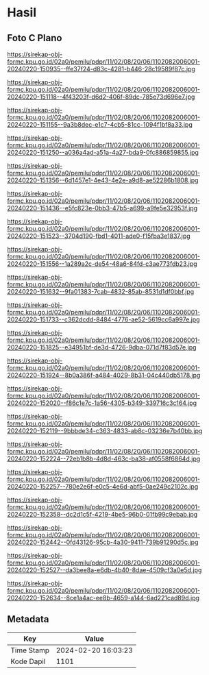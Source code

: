 # Hasil

## Foto C Plano

https://sirekap-obj-formc.kpu.go.id/02a0/pemilu/pdpr/11/02/08/20/06/1102082006001-20240220-150935--ffe37f24-d83c-4281-b446-28c19589f87c.jpg

https://sirekap-obj-formc.kpu.go.id/02a0/pemilu/pdpr/11/02/08/20/06/1102082006001-20240220-151118--4f43203f-d6d2-406f-89dc-785e73d696e7.jpg

https://sirekap-obj-formc.kpu.go.id/02a0/pemilu/pdpr/11/02/08/20/06/1102082006001-20240220-151155--9a3b8dec-e1c7-4cb5-81cc-1094f1bf8a33.jpg

https://sirekap-obj-formc.kpu.go.id/02a0/pemilu/pdpr/11/02/08/20/06/1102082006001-20240220-151250--a036a4ad-a51a-4a27-bda9-0fc886859855.jpg

https://sirekap-obj-formc.kpu.go.id/02a0/pemilu/pdpr/11/02/08/20/06/1102082006001-20240220-151356--6d1457e1-4e43-4e2e-a9d8-ae52286b1808.jpg

https://sirekap-obj-formc.kpu.go.id/02a0/pemilu/pdpr/11/02/08/20/06/1102082006001-20240220-151436--e5fc823e-0bb3-47b5-a699-a9fe5e32953f.jpg

https://sirekap-obj-formc.kpu.go.id/02a0/pemilu/pdpr/11/02/08/20/06/1102082006001-20240220-151523--3704d190-fbd1-4011-ade0-f15fba3e1837.jpg

https://sirekap-obj-formc.kpu.go.id/02a0/pemilu/pdpr/11/02/08/20/06/1102082006001-20240220-151556--1a289a2c-de54-48a6-84fd-c3ae773fdb23.jpg

https://sirekap-obj-formc.kpu.go.id/02a0/pemilu/pdpr/11/02/08/20/06/1102082006001-20240220-151632--9fa01383-7cab-4832-85ab-8531d1df0bbf.jpg

https://sirekap-obj-formc.kpu.go.id/02a0/pemilu/pdpr/11/02/08/20/06/1102082006001-20240220-151733--c362dcdd-8484-4776-ae52-5619cc6a997e.jpg

https://sirekap-obj-formc.kpu.go.id/02a0/pemilu/pdpr/11/02/08/20/06/1102082006001-20240220-151825--e34951bf-de3d-4726-9dba-071d7f83d57e.jpg

https://sirekap-obj-formc.kpu.go.id/02a0/pemilu/pdpr/11/02/08/20/06/1102082006001-20240220-151924--8b0a386f-a484-4029-8b31-04c440db5178.jpg

https://sirekap-obj-formc.kpu.go.id/02a0/pemilu/pdpr/11/02/08/20/06/1102082006001-20240220-152020--f86c1e7c-1a56-4305-b349-339716c3c164.jpg

https://sirekap-obj-formc.kpu.go.id/02a0/pemilu/pdpr/11/02/08/20/06/1102082006001-20240220-152119--9bbbde34-c363-4833-ab8c-03236e7b40bb.jpg

https://sirekap-obj-formc.kpu.go.id/02a0/pemilu/pdpr/11/02/08/20/06/1102082006001-20240220-152224--72eb1b8b-4d8d-463c-ba38-af0558f6864d.jpg

https://sirekap-obj-formc.kpu.go.id/02a0/pemilu/pdpr/11/02/08/20/06/1102082006001-20240220-152257--780e2e6f-e0c5-4e6d-abf5-0ae249c2102c.jpg

https://sirekap-obj-formc.kpu.go.id/02a0/pemilu/pdpr/11/02/08/20/06/1102082006001-20240220-152358--dc2d1c5f-4219-4be5-96b0-01fb99c9ebab.jpg

https://sirekap-obj-formc.kpu.go.id/02a0/pemilu/pdpr/11/02/08/20/06/1102082006001-20240220-152442--0fd43126-95cb-4a30-9411-739b91290d5c.jpg

https://sirekap-obj-formc.kpu.go.id/02a0/pemilu/pdpr/11/02/08/20/06/1102082006001-20240220-152527--da3bee8a-e6db-4b40-8dae-4509cf3a0e5d.jpg

https://sirekap-obj-formc.kpu.go.id/02a0/pemilu/pdpr/11/02/08/20/06/1102082006001-20240220-152634--8ce1a4ac-ee8b-4659-a144-6ad221cad89d.jpg


## Metadata

| Key        | Value               |
| ---------- | ------------------- |
| Time Stamp | 2024-02-20 16:03:23 |
| Kode Dapil | 1101                |



